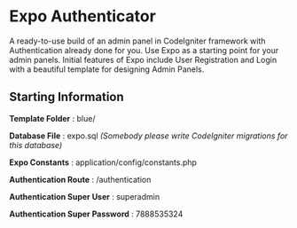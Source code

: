 # Expo Authenticator
A ready-to-use build of an admin panel in CodeIgniter framework with Authentication 
already done for you. Use Expo as a starting point for your admin panels. Initial 
features of Expo include User Registration and Login with a beautiful template for 
designing Admin Panels.


## Starting Information

**Template Folder** : blue/

**Database File** : expo.sql *(Somebody please write CodeIgniter migrations for this database)*

**Expo Constants** : application/config/constants.php

**Authentication Route** : /authentication

**Authentication Super User** : superadmin

**Authentication Super Password** : 7888535324
